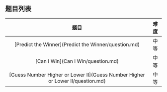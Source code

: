 ## 题目列表  
| 题目 | 难度 |  
|:---:|:---:|  
| [Predict the Winner](Predict the Winner/question.md) | 中等 |   
| [Can I Win](Can I Win/question.md) | 中等 |   
| [Guess Number Higher or Lower II](Guess Number Higher or Lower II/question.md) | 中等 |   
